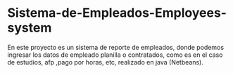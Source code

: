 # Sistema-de-Empleados-Employees-system
En este proyecto es un sistema de reporte de empleados, donde podemos ingresar los datos de empleado planilla o contratados, como es en el caso de estudios, afp ,pago por horas, etc, realizado en java (Netbeans).
